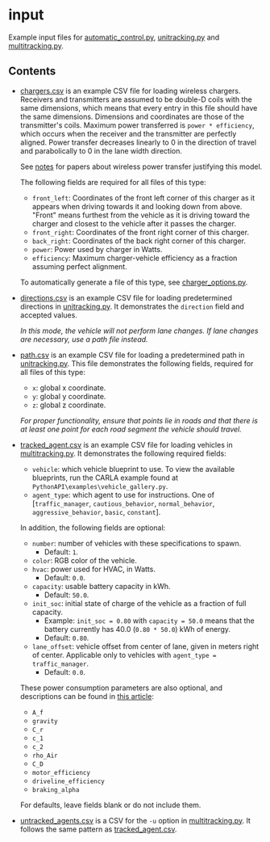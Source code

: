 # input
Example input files for [automatic_control.py](../automatic_control.py), [unitracking.py](../unitracking.py) and [multitracking.py](../multitracking.py).


## Contents
- [chargers.csv](chargers.csv) is an example CSV file for loading wireless chargers. 
    Receivers and transmitters are assumed to be double-D coils with the same dimensions, 
    which means that every entry in this file should have the same dimensions. 
    Dimensions and coordinates are those of the transmitter's coils. Maximum power transferred is `power * efficiency`, 
    which occurs when the receiver and the transmitter are perfectly aligned. 
    Power transfer decreases linearly to 0 in the direction of travel and parabolically to 0 in the lane width direction.

    See [notes](/notes/research.md) for papers about wireless power transfer justifying this model.

    The following fields are required for all files of this type:
    - `front_left`: Coordinates of the front left corner of this charger as it appears when driving towards it and looking down from above. "Front" means furthest from the vehicle as it is driving toward the charger and closest to the vehicle after it passes the charger. 
    - `front_right`: Coordinates of the front right corner of this charger.
    - `back_right`: Coordinates of the back right corner of this charger.
    - `power`: Power used by charger in Watts.
    - `efficiency`: Maximum charger-vehicle efficiency as a fraction assuming perfect alignment.

    To automatically generate a file of this type, see [charger_options.py](../navegation/charger_options.py).

- [directions.csv](directions.csv) is an example CSV file for loading predetermined directions in [unitracking.py](../unitracking.py). It demonstrates the `direction` field and accepted values.

    *In this mode, the vehicle will not perform lane changes. If lane changes are necessary, use a path file instead.*

- [path.csv](path.csv) is an example CSV file for loading a predetermined path in [unitracking.py](../unitracking.py). 
    This file demonstrates the following fields, required for all files of this type:
    - `x`: global x coordinate.
    - `y`: global y coordinate.
    - `z`: global z coordinate.

    *For proper functionality, ensure that points lie in roads and that there is at least one point for each road segment the vehicle should travel.* 

- [tracked_agent.csv](tracked_agent.csv) is an example CSV file for loading vehicles in [multitracking.py](multitracking.py). It demonstrates the following required fields: 
    - `vehicle`: which vehicle blueprint to use. To view the available blueprints, run the CARLA example found at `PythonAPI\examples\vehicle_gallery.py`.
    - `agent_type`: which agent to use for instructions. One of [`traffic_manager`, `cautious_behavior`, `normal_behavior`, `aggressive_behavior`, `basic`, `constant`].

    In addition, the following fields are optional:
    - `number`: number of vehicles with these specifications to spawn.
        - Default: `1`.
    - `color`: RGB color of the vehicle.
    - `hvac`: power used for HVAC, in Watts.
        - Default: `0.0`.
    - `capacity`: usable battery capacity in kWh.
        - Default: `50.0`.
    - `init_soc`: initial state of charge of the vehicle as a fraction of full capacity.
        - Example: `init_soc = 0.80` with `capacity = 50.0` means that the battery currently has 40.0 (`0.80 * 50.0`) kWh of energy.
        - Default: `0.80`.
    - `lane_offset`: vehicle offset from center of lane, given in meters right of center. Applicable only to vehicles with `agent_type = traffic_manager`.
        - Default: `0.0`.

    These power consumption parameters are also optional, and descriptions can be found in [this article](https://doi.org/10.1016/j.apenergy.2016.01.097):
    - `A_f`
    - `gravity`
    - `C_r`
    - `c_1`
    - `c_2`
    - `rho_Air`
    - `C_D`
    - `motor_efficiency`
    - `driveline_efficiency`
    - `braking_alpha`

    For defaults, leave fields blank or do not include them.

- [untracked_agents.csv](untracked_agents.csv) is a CSV for the `-u` option in [multitracking.py](multitracking.py). It follows the same pattern as [tracked_agent.csv](tracked_agent.csv). 
